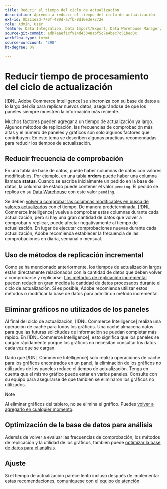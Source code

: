 ```yaml
---
title: Reducir el tiempo del ciclo de actualización
description: Aprenda a reducir el tiempo del ciclo de actualización.
exl-id: 0b211e2d-770f-480d-a7fb-8d10e3e7272e
role: Admin, User
feature: Data Integration, Data Import/Export, Data Warehouse Manager, Dashboards
source-git-commit: adb7aaef1cf914d43348abf5c7e4bec7c51bed0c
workflow-type: tm+mt
source-wordcount: '398'
ht-degree: 0%

---
```


# Reducir tiempo de procesamiento del ciclo de actualización

[!DNL Adobe Commerce Intelligence] se sincroniza con su base de datos a lo largo del día para replicar nuevos datos, asegurándose de que los paneles siempre muestren la información más reciente.

Muchos factores pueden agregar a un tiempo de actualización ya largo. Algunos métodos de replicación, las frecuencias de comprobación más altas y el número de paneles y gráficos son solo algunos factores que contribuyen. En este tema se describen algunas prácticas recomendadas para reducir los tiempos de actualización.

## Reducir frecuencia de comprobación

En una tabla de base de datos, puede haber columnas de datos con valores modificables. Por ejemplo, en una tabla **orders** puede haber una columna llamada **status**. Cuando se escribe inicialmente un pedido en la base de datos, la columna de estado puede contener el valor `pending`. El pedido se replica en su [Data Warehouse](../data-analyst/data-warehouse-mgr/tour-dwm.md) con este valor `pending`.

Se deben [volver a comprobar las columnas modificables en busca de valores actualizados](../data-analyst/data-warehouse-mgr/cfg-data-rechecks.md) con el tiempo. De manera predeterminada, [!DNL Commerce Intelligence] vuelve a comprobar estas columnas durante cada actualización, pero si hay una gran cantidad de datos que volver a comprobar y replicar, puede afectar negativamente al tiempo de actualización. En lugar de ejecutar comprobaciones nuevas durante cada actualización, Adobe recomienda establecer la frecuencia de las comprobaciones en diaria, semanal o mensual.

## Uso de métodos de replicación incremental

Como se ha mencionado anteriormente, los tiempos de actualización largos están directamente relacionados con la cantidad de datos que deben volver a comprobarse y replicarse. [Los métodos de replicación incremental](../data-analyst/data-warehouse-mgr/cfg-replication-methods.md) pueden reducir en gran medida la cantidad de datos procesados durante el ciclo de actualización. Si es posible, Adobe recomienda utilizar estos métodos o modificar la base de datos para admitir un método incremental.

## Eliminar gráficos no utilizados de los paneles

Al final del ciclo de actualización, [!DNL Commerce Intelligence] realiza una operación de caché para todos los gráficos. Una caché almacena datos para que las futuras solicitudes de información se puedan completar más rápido. En [!DNL Commerce Intelligence], esto significa que los paneles se cargan rápidamente porque los gráficos no necesitan consultar los datos cada vez que se cargan.

Dado que [!DNL Commerce Intelligence] solo realiza operaciones de caché para los gráficos encontrados en un panel, la eliminación de los gráficos no utilizados de los paneles reduce el tiempo de actualización. Tenga en cuenta que el mismo gráfico puede estar en varios paneles. Consulte con su equipo para asegurarse de que también se eliminaron los gráficos no utilizados.

>[!NOTE]
>
>Al eliminar gráficos del tablero, no se elimina el gráfico. Puedes [volver a agregarlo en cualquier momento](../data-user/dashboards/add-charts-dashboard.md).

## Optimización de la base de datos para análisis

Además de volver a evaluar las frecuencias de comprobación, los métodos de replicación y la utilidad de los gráficos, también puede [optimizar la base de datos para el análisis](../best-practices/opt-db-analysis.md).

## Ajuste

Si el tiempo de actualización parece lento incluso después de implementar estas recomendaciones, [comuníquese con el equipo de atención](https://experienceleague.adobe.com/docs/commerce-knowledge-base/kb/troubleshooting/miscellaneous/mbi-service-policies.html?lang=es).
